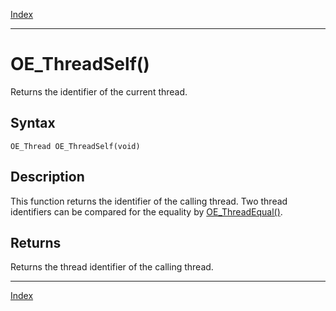[Index](index.md)

---
# OE_ThreadSelf()

Returns the identifier of the current thread.

## Syntax

    OE_Thread OE_ThreadSelf(void)
## Description 

This function returns the identifier of the calling thread. Two thread identifiers can be compared for the equality by [OE_ThreadEqual()](thread_8h_a5acc8c8a942c0345b6a3646e92d71cab_1a5acc8c8a942c0345b6a3646e92d71cab.md).



## Returns

Returns the thread identifier of the calling thread.

---
[Index](index.md)

